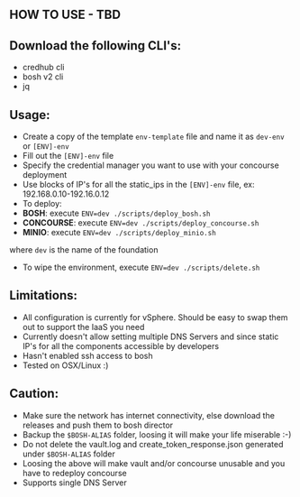 HOW TO USE - TBD
----------

Download the following CLI's:
-----------------------------

- credhub cli
-	bosh v2 cli
-	jq

Usage:
------

- Create a copy of the template `env-template` file and name it as `dev-env` or `[ENV]-env`
-	Fill out the `[ENV]-env` file
- Specify the credential manager you want to use with your concourse deployment
-	Use blocks of IP's for all the static_ips in the `[ENV]-env` file, ex: 192.168.0.10-192.16.0.12
-	To deploy:
  - **BOSH**: execute `ENV=dev ./scripts/deploy_bosh.sh`
  - **CONCOURSE**: execute `ENV=dev ./scripts/deploy_concourse.sh`
  - **MINIO**: execute `ENV=dev ./scripts/deploy_minio.sh`

  where `dev` is the name of the foundation
-	To wipe the environment, execute `ENV=dev ./scripts/delete.sh`

Limitations:
------------

- All configuration is currently for vSphere. Should be easy to swap them out to support the IaaS you need
-	Currently doesn't allow setting multiple DNS Servers and since static IP's for all the components accessible by developers
-	Hasn't enabled ssh access to bosh
-	Tested on OSX/Linux :)

Caution:
--------

-	Make sure the network has internet connectivity, else download the releases and push them to bosh director
-	Backup the `$BOSH-ALIAS` folder, loosing it will make your life miserable :-)
-	Do not delete the vault.log and create_token_response.json generated under `$BOSH-ALIAS` folder
-	Loosing the above will make vault and/or concourse unusable and you have to redeploy concourse
-	Supports single DNS Server
